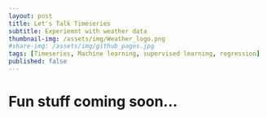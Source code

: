 ```yaml
---
layout: post
title: Let's Talk Timeseries
subtitle: Experiemnt with weather data
thumbnail-img: /assets/img/Weather_logo.png
#share-img: /assets/img/github_pages.jpg
tags: [Timeseries, Machine learning, supervised learning, regression]
published: false
---
```


# Fun stuff coming soon...